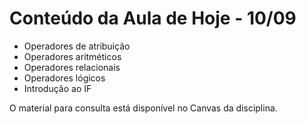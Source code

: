 # Conteúdo da Aula de Hoje - 10/09


- Operadores de atribuição
- Operadores aritméticos
- Operadores relacionais
- Operadores lógicos
- Introdução ao IF


O material para consulta está disponível no Canvas da disciplina.
